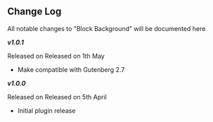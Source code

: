 **Change Log**
--------------

All notable changes to "Block Background" will be documented here

***v1.0.1***

Released on Released on 1th May

 - Make compatible with Gutenberg 2.7

***v1.0.0***

Released on Released on 5th April

 - Initial plugin release
